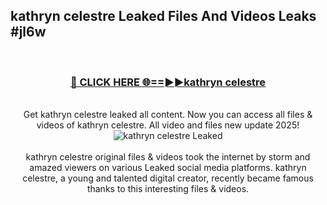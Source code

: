 ## kathryn celestre Leaked Files And Videos Leaks #jl6w
<br>
<div align="center">
<h3><a href="https://watchclip.my.id/kathryn celestre" rel="nofollow">🔴 CLICK HERE 🌐==►►kathryn celestre</a></h3>
<br>
Get kathryn celestre leaked all content. Now you can access all files & videos of kathryn celestre. All video and files new update 2025!
<br>
<a href="https://watchclip.my.id/kathryn celestre" rel="nofollow" data-target="animated-image.originalLink"><img src="https://i.ibb.co.com/WyWwxjT/player-gif2.gif" alt="kathryn celestre Leaked" style="max-width: 100%; display: inline-block;" data-target="animated-image.originalImage"></a>
<br><br>
kathryn celestre original files & videos took the internet by storm and amazed viewers on various Leaked social media platforms. kathryn celestre, a young and talented digital creator, recently became famous thanks to this interesting files & videos.
</div>
<br>